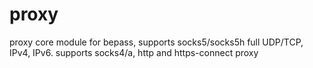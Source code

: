 # proxy
proxy core module for bepass, supports socks5/socks5h full UDP/TCP, IPv4, IPv6. supports socks4/a, http and https-connect proxy
